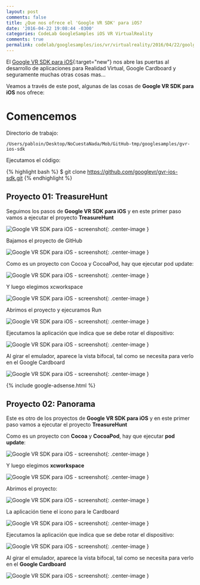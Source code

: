 ```yaml
---
layout: post
comments: false
title: ¿Que nos ofrece el 'Google VR SDK' para iOS?
date: '2016-04-22 19:08:44 -0300'
categories: CodeLab GoogleSamples iOS VR VirtualReality
comments: true
permalink: codelab/googlesamples/ios/vr/virtualreality/2016/04/22/goolge-vr-sdk-ios.html
---
```


El [Google VR SDK para iOS](https://developers.google.com/vr/ios/){:target="new"} nos abre las puertas al desarrollo de aplicaciones para Realidad Virtual, Google Cardboard y seguramente muchas otras cosas mas...

Veamos a través de este post, algunas de las cosas de **Google VR SDK para iOS** nos ofrece:

# Comencemos

Directorio de trabajo:

```
/Users/pabloin/Desktop/NoCuestaNada/Mob/GitHub-tmp/googlesamples/gvr-ios-sdk
```

Ejecutamos el código:

{% highlight bash %} $ git clone https://github.com/googlevr/gvr-ios-sdk.git {% endhighlight %}

## Proyecto 01: TreasureHunt

Seguimos los pasos de **Google VR SDK para iOS** y en este primer paso vamos a ejecutar el proyecto **TreasureHunt**

![Google VR SDK para iOS - screenshot](/assets/images/2016_04_24/images/2016_04_20/post_008_iosVR_img_01.png){: .center-image }

Bajamos el proyecto de GitHub

![Google VR SDK para iOS - screenshot](/assets/images/2016_04_24/images/2016_04_20/post_008_iosVR_img_02.png){: .center-image }

Como es un proyecto con Cocoa y CocoaPod, hay que ejecutar pod update:

![Google VR SDK para iOS - screenshot](/assets/images/2016_04_24/images/2016_04_20/post_008_iosVR_img_03.png){: .center-image }

Y luego elegimos xcworkspace

![Google VR SDK para iOS - screenshot](/assets/images/2016_04_24/images/2016_04_20/post_008_iosVR_img_04.png){: .center-image }

Abrimos el proyecto y ejecuramos Run

![Google VR SDK para iOS - screenshot](/assets/images/2016_04_24/images/2016_04_20/post_008_iosVR_img_05.png){: .center-image }

Ejecutamos la aplicación que indica que se debe rotar el dispositivo:

![Google VR SDK para iOS - screenshot](/assets/images/2016_04_24/images/2016_04_20/post_008_iosVR_img_06.png){: .center-image }

Al girar el emulador, aparece la vista bifocal, tal como se necesita para verlo en el Google Cardboard

![Google VR SDK para iOS - screenshot](/assets/images/2016_04_24/images/2016_04_20/post_008_iosVR_img_07.png){: .center-image }

{% include google-adsense.html %}<br>

## Proyecto 02: Panorama

Este es otro de los proyectos de **Google VR SDK para iOS** y en este primer paso vamos a ejecutar el proyecto **TreasureHunt**


Como es un proyecto con **Cocoa** y **CocoaPod**, hay que ejecutar **pod update**:

![Google VR SDK para iOS - screenshot](/assets/images/2016_04_24/images/2016_04_20/post_008_iosVR_img_20.png){: .center-image }

Y luego elegimos **xcworkspace**

![Google VR SDK para iOS - screenshot](/assets/images/2016_04_24/images/2016_04_20/post_008_iosVR_img_21.png){: .center-image }

Abrimos el proyecto:

![Google VR SDK para iOS - screenshot](/assets/images/2016_04_24/images/2016_04_20/post_008_iosVR_img_22.png){: .center-image }

La aplicación tiene el icono para le Cardboard

![Google VR SDK para iOS - screenshot](/assets/images/2016_04_24/images/2016_04_20/post_008_iosVR_img_23.png){: .center-image }

Ejecutamos la aplicación que indica que se debe rotar el dispositivo:

![Google VR SDK para iOS - screenshot](/assets/images/2016_04_24/images/2016_04_20/post_008_iosVR_img_24.png){: .center-image }

Al girar el emulador, aparece la vista bifocal, tal como se necesita para verlo en el **Google Cardboard**

![Google VR SDK para iOS - screenshot](/assets/images/2016_04_24/images/2016_04_20/post_008_iosVR_img_25.png){: .center-image }
